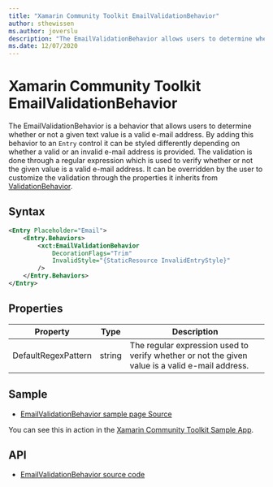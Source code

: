 ```yaml
---
title: "Xamarin Community Toolkit EmailValidationBehavior"
author: sthewissen
ms.author: joverslu
description: "The EmailValidationBehavior allows users to determine whether or not a given text is a valid e-mail address."
ms.date: 12/07/2020
---
```


# Xamarin Community Toolkit EmailValidationBehavior

The EmailValidationBehavior is a behavior that allows users to determine whether or not a given text value is a valid e-mail address. By adding this behavior to an `Entry` control it can be styled differently depending on whether a valid or an invalid e-mail address is provided. The validation is done through a regular expression which is used to verify whether or not the given value is a valid e-mail address. It can be overridden by the user to customize the validation through the properties it inherits from [ValidationBehavior](/xamarin-communitytoolkit/behaviors/validationbehavior).

## Syntax

```xml
<Entry Placeholder="Email">
    <Entry.Behaviors>
        <xct:EmailValidationBehavior 
            DecorationFlags="Trim" 
            InvalidStyle="{StaticResource InvalidEntryStyle}"
        />
    </Entry.Behaviors>
</Entry>
```

## Properties

|Property  |Type  |Description  |
|---------|---------|---------|
| DefaultRegexPattern | string  | The regular expression used to verify whether or not the given value is a valid e-mail address. |


## Sample

- [EmailValidationBehavior sample page Source](https://github.com/xamarin/XamarinCommunityToolkit/blob/main/src/CommunityToolkit/Xamarin.CommunityToolkit.Sample/Pages/Behaviors/EmailValidationBehaviorPage.xaml)

You can see this in action in the [Xamarin Community Toolkit Sample App](https://github.com/xamarin/XamarinCommunityToolkit).

## API

* [EmailValidationBehavior source code](https://github.com/xamarin/XamarinCommunityToolkit/blob/main/src/CommunityToolkit/Xamarin.CommunityToolkit/Behaviors/Validators/EmailValidationBehavior.shared.cs)